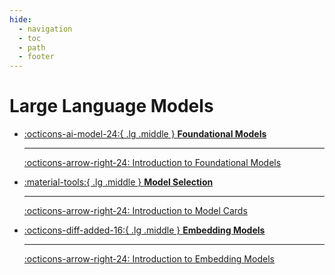 ```yaml
---
hide:
  - navigation
  - toc
  - path
  - footer
---
```


# Large Language Models


<div class="grid cards" markdown>

-   [:octicons-ai-model-24:{ .lg .middle } __Foundational Models__](foundational-models/index.md)

    ---

    [:octicons-arrow-right-24: Introduction to Foundational Models](foundational-models/intro.md)


-   [:material-tools:{ .lg .middle } __Model Selection__](model-selection/index.md)

    ---

    [:octicons-arrow-right-24: Introduction to Model Cards](model-selection/index.md)


-   [:octicons-diff-added-16:{ .lg .middle } __Embedding Models__](embedding/index.md)

    ---

    [:octicons-arrow-right-24: Introduction to Embedding Models](embedding/intro.md)


</div>